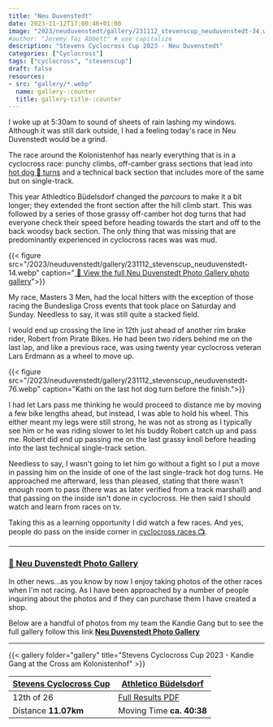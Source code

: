 ```yaml
---
title: "Neu Duvenstedt"
date: 2023-11-12T17:00:46+01:00
image: "2023/neuduvenstedt/gallery/231112_stevenscup_neuduvenstedt-34.webp"
#author: "Jeremy Tai Abbett" # use capitalize
description: "Stevens Cyclocross Cup 2023 - Neu Duvenstedt"
categories: ["Cyclocross"]
tags: ["cyclocross", "stevenscup"]
draft: false
resources: 
- src: "gallery/*.webp"
  name: gallery-:counter
  title: gallery-title-:counter
---
```


I woke up at 5:30am to sound of sheets of rain lashing my windows. Although it was still dark outside, I had a feeling today's race in Neu Duvenstedt would be a grind.

The race around the Kolonistenhof has nearly everything that is in a cyclocross race: punchy climbs, off-camber grass sections that lead into [hot dog 🌭 turns](https://www.youtube.com/watch?v=bSbdiJzaj5Q&ab_channel=BehindTheBarriersTV) and a technical back section that includes more of the same but on single-track.  

This year Athledtico Büdelsdorf changed the *parcours* to make it a bit longer; they extended the front section after the hill climb start. This was followed by a series of those grassy off-camber hot dog turns that had everyone check their speed before heading towards the start and off to the back woodsy back section. The only thing that was missing that are predominantly experienced in cyclocross races was was mud.

{{< figure src="/2023/neuduvenstedt/gallery/231112_stevenscup_neuduvenstedt-14.webp" caption="[ 🔗 View the full Neu Duvenstedt Photo Gallery photo gallery](https://offtheback.zenfoliosite.com/neu-duvenstedt)">}}

My race, Masters 3 Men, had the local hitters with the exception of those racing the Bundesliga Cross events that took place on Saturday and Sunday. Needless to say, it was still quite a stacked field.

I would end up crossing the line in 12th just ahead of another rim brake rider, Robert from Pirate Bikes. He had been two riders behind me on the last lap, and like a previous race, was using twenty year cyclocross veteran Lars Erdmann as a wheel to move up.

{{< figure src="/2023/neuduvenstedt/gallery/231112_stevenscup_neuduvenstedt-76.webp" caption="Kathi on the last hot dog turn before the finish.">}}

I had let Lars pass me thinking he would proceed to distance me by moving a few bike lengths ahead, but instead, I was able to hold his wheel. This either meant my legs were still strong, he was not as strong as I typically see him or he was riding slower to let his buddy Robert catch up and pass me. Robert did end up passing me on the last grassy knoll before heading into the last technical single-track setion.

Needless to say, I wasn't going to let him go without a fight so I put a move in passing him on the inside of one of the last single-track hot dog turns. He approached me afterward, less than pleased, stating that there wasn't enough room to pass (there was as later verified from a track marshall) and that passing on the inside isn't done in cyclocross. He then said I should watch and learn from races on tv.

Taking this as a learning opportunity I did watch a few races. And yes, people do pass on the inside corner in [cyclocross races 📺](https://youtu.be/iDSBHGQD-58?feature=shared&t=70).

***
### [🔗 Neu Duvenstedt Photo Gallery](https://offtheback.zenfoliosite.com/neu-duvenstedt)
In other news...as you know by now I enjoy taking photos of the other races when I'm not racing. As I have been approached by a number of people inquiring about the photos and if they can purchase them I have created a shop.

Below are a handful of photos from my team the Kandie Gang but to see the full gallery follow this link **[Neu Duvenstedt Photo Gallery](https://offtheback.zenfoliosite.com/neu-duvenstedt)**
***

{{< gallery folder="gallery" title="Stevens Cyclocross Cup 2023 - Kandie Gang at the Cross am Kolonistenhof" >}}

| [Stevens Cyclocross Cup](https://www.stevenscup.de/) | [Athletico Büdelsdorf](https://www.athletico-buedelsdorf.de/) |
| ----------- | ----------- |
| 12th of 26 | [Full Results PDF](20231112_08_duvenstedt_erg_te.pdf) |
| Distance **11.07km** | Moving Time **ca. 40:38** |